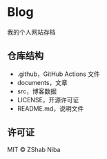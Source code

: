 # Blog

我的个人网站存档

## 仓库结构

- .github，GitHub Actions 文件
- documents，文章
- src，博客数据
- LICENSE，开源许可证
- README.md，说明文件

## 许可证

MIT © ZShab Niba
